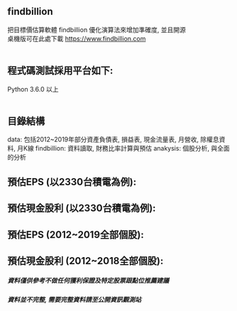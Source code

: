 
## findbillion  <br>
把目標價估算軟體 findbillion 優化演算法來增加準確度, 並且開源<br>
桌機版可在此處下載 https://www.findbillion.com <br>
 <br>
 
## 程式碼測試採用平台如下: <br>
Python 3.6.0 以上 <br>
 <br>
 
 ## 目錄結構  <br>
 data: 包括2012~2019年部分資產負債表, 損益表, 現金流量表, 月營收, 除權息資料, 月K線
 findbillion: 資料讀取, 財務比率計算與預估
 anakysis: 個股分析, 與全面的分析
 
 
## 預估EPS (以2330台積電為例):  <br>



## 預估現金股利 (以2330台積電為例):  <br>


## 預估EPS (2012~2019全部個股):  <br>


## 預估現金股利 (2012~2018全部個股):  <br>

 
##### 資料僅供參考不做任何獲利保證及特定股票跟點位推薦建議<br>
##### 資料並不完整, 需要完整資料請至公開資訊觀測站<br>